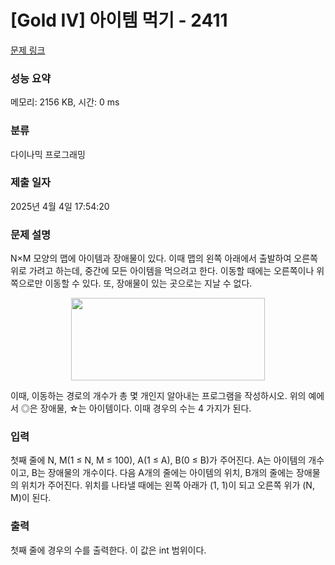 # [Gold IV] 아이템 먹기 - 2411 

[문제 링크](https://www.acmicpc.net/problem/2411) 

### 성능 요약

메모리: 2156 KB, 시간: 0 ms

### 분류

다이나믹 프로그래밍

### 제출 일자

2025년 4월 4일 17:54:20

### 문제 설명

<p>N×M 모양의 맵에 아이템과 장애물이 있다. 이때 맵의 왼쪽 아래에서 출발하여 오른쪽 위로 가려고 하는데, 중간에 모든 아이템을 먹으려고 한다. 이동할 때에는 오른쪽이나 위쪽으로만 이동할 수 있다. 또, 장애물이 있는 곳으로는 지날 수 없다.</p>

<p style="text-align: center;"><img alt="" src="https://www.acmicpc.net/JudgeOnline/upload/201103/Screen%20shot%202011-03-13%20at%205_27_27%20PM.png" style="height:132px; width:310px"></p>

<p>이때, 이동하는 경로의 개수가 총 몇 개인지 알아내는 프로그램을 작성하시오. 위의 예에서 ◎은 장애물, ☆는 아이템이다. 이때 경우의 수는 4 가지가 된다.</p>

### 입력 

 <p>첫째 줄에 N, M(1 ≤ N, M ≤ 100), A(1 ≤ A), B(0 ≤ B)가 주어진다. A는 아이템의 개수이고, B는 장애물의 개수이다. 다음 A개의 줄에는 아이템의 위치, B개의 줄에는 장애물의 위치가 주어진다. 위치를 나타낼 때에는 왼쪽 아래가 (1, 1)이 되고 오른쪽 위가 (N, M)이 된다.</p>

### 출력 

 <p>첫째 줄에 경우의 수를 출력한다. 이 값은 int 범위이다.</p>

